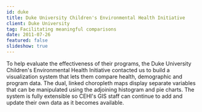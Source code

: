 ```yaml
---
id: duke
title: Duke University Children's Environmental Health Initiative
client: Duke University
tag: Facilitating meaningful comparisons
date: 2011-07-26
featured: false
slideshow: true
---
```


To help evaluate the effectiveness of their programs, the Duke University Children's Environmental Health Initiative contacted us to build a visualization system that lets them compare health, demographic and program data. The dual, linked choropleth maps display separate variables that can be manipulated using the adjoining histogram and pie charts. The system is fully extensible so CEHI's GIS staff can continue to add and update their own data as it becomes available.
